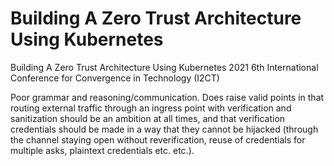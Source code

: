 # Building A Zero Trust Architecture Using Kubernetes
Building A Zero Trust Architecture Using Kubernetes 2021 6th International Conference for Convergence in Technology (I2CT)

Poor grammar and reasoning/communication. Does raise valid points in that routing external traffic through an ingress point with verification and sanitization should be an ambition at all times, and that verification credentials should be made in a way that they cannot be hijacked (through the channel staying open without reverification, reuse of credentials for multiple asks, plaintext credentials etc. etc.).
